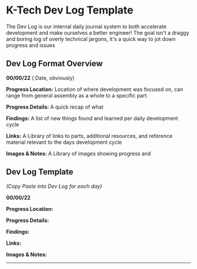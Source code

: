 # K-Tech Dev Log Template

The Dev Log is our internal daily journal system to both accelerate development and make ourselves a better engineer! The goal isn't a draggy and boring log of overly technical jargons, it's a quick way to jot down progress and issues

## Dev Log Format Overview

**00/00/22** ( Date, obviously)

**Progress Location:** Location of where development was focused on, can range from general assembly as a whole to a specific part.

**Progress Details:** A quick recap of what

**Findings:** A list of new things found and learned per daily development cycle

**Links:** A Library of links to parts, additional resources, and reference material relevant to the days development cycle

**Images & Notes:** A Library of images showing progress and



## Dev Log Template

_(Copy Paste into Dev Log for each day)_

**00/00/22**

**Progress Location:**

**Progress Details:**

**Findings:**

**Links:**

**Images & Notes:**

****
